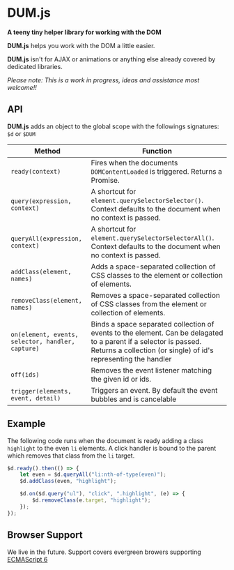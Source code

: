 # DUM.js
**A teeny tiny helper library for working with the DOM**

**DUM.js** helps you work with the DOM a little easier. 

**DUM.js** isn't for AJAX or animations or anything else already covered by dedicated libraries.

*Please note: This is a work in progress, ideas and assistance most welcome!!*

## API

**DUM.js** adds an object to the global scope with the followings signatures: `$d` or `$DUM`

|Method  |Function |
|--------|------------------------------------|
| `ready(context)` | Fires when the documents `DOMContentLoaded` is triggered. Returns a Promise.                                                                                                         |
| `query(expression, context)` | A shortcut for `element.querySelectorSelector()`. Context defaults to the document when no context is passed.                                                                        |
| `queryAll(expression, context)` | A shortcut for `element.querySelectorSelectorAll()`. Context defaults to the document when no context is passed.                                                                     |
| `addClass(element, names)`| Adds a space-separated collection of CSS classes to the element or collection of elements.                                                                                           |
| `removeClass(element, names)`| Removes a space-separated collection of CSS classes from the element  or collection of elements.                                                                                     |
| `on(element, events, selector, handler, capture)` | Binds a space separated collection of events to the element. Can be delagated to a parent if a selector is passed. Returns a collection (or single) of id's representing the handler |
| `off(ids)`| Removes the event listener matching the given id or ids.|
| `trigger(elements, event, detail)`| Triggers an event. By default the event bubbles and is cancelable|


## Example

The following code runs when the document is ready adding a class `highlight` to the even `li` elements. A click handler is bound to the parent which removes that class from the `li` target.

``` js
$d.ready().then(() => {
    let even = $d.queryAll("li:nth-of-type(even)");
    $d.addClass(even, "highlight");

    $d.on($d.query("ul"), "click", ".highlight", (e) => {
        $d.removeClass(e.target, "highlight");
    });
});
```

## Browser Support

We live in the future. Support covers evergreen browers supporting [ECMAScript 6](http://www.ecma-international.org/ecma-262/6.0/index.html)
